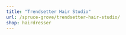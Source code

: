 ```yaml
---
title: "Trendsetter Hair Studio"
url: /spruce-grove/trendsetter-hair-studio/
shop: hairdresser
---
```

